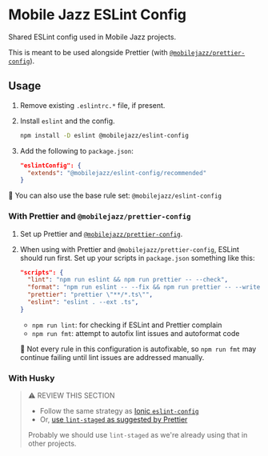 # Mobile Jazz ESLint Config

Shared ESLint config used in Mobile Jazz projects.

This is meant to be used alongside Prettier (with [`@mobilejazz/prettier-config`](https://github.com/mobilejazz/prettier-config)).

## Usage

1. Remove existing `.eslintrc.*` file, if present.
1. Install `eslint` and the config.

    ```sh
    npm install -D eslint @mobilejazz/eslint-config
    ```

1. Add the following to `package.json`:

    ```json
    "eslintConfig": {
      "extends": "@mobilejazz/eslint-config/recommended"
    }
    ```

:memo: You can also use the base rule set: `@mobilejazz/eslint-config`

### With Prettier and `@mobilejazz/prettier-config`

1. Set up Prettier and [`@mobilejazz/prettier-config`](https://github.com/mobilejazz/prettier-config/).
1. When using with Prettier and `@mobilejazz/prettier-config`, ESLint should run first. Set up your scripts in `package.json` something like this:

    ```json
    "scripts": {
      "lint": "npm run eslint && npm run prettier -- --check",
      "format": "npm run eslint -- --fix && npm run prettier -- --write",
      "prettier": "prettier \"**/*.ts\"",
      "eslint": "eslint . --ext .ts",
    }
    ```

    - `npm run lint`: for checking if ESLint and Prettier complain
    - `npm run fmt`: attempt to autofix lint issues and autoformat code

    :memo: Not every rule in this configuration is autofixable, so `npm run fmt` may continue failing until lint issues are addressed manually.

### With Husky

> ⚠️ REVIEW THIS SECTION
> - Follow the same strategy as [Ionic `eslint-config`](https://github.com/ionic-team/eslint-config#with-husky)
> - Or, [use `lint-staged` as suggested by Prettier](https://prettier.io/docs/en/precommit.html#option-1-lint-stagedhttpsgithubcomokonetlint-staged)
>
> Probably we should use `lint-staged` as we're already using that in other projects.
